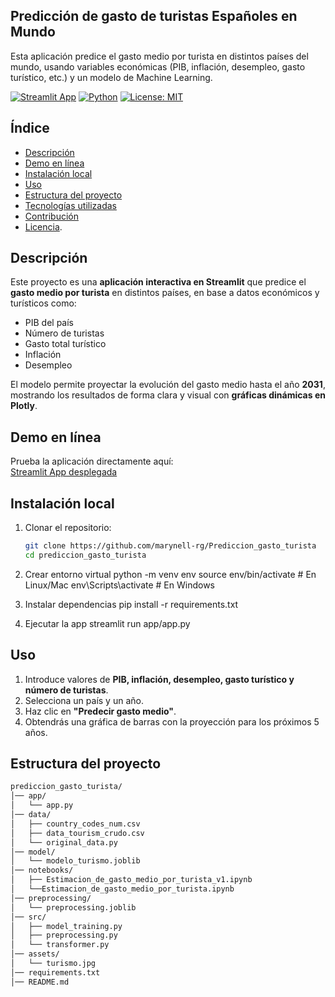 ## Predicción de gasto de turistas Españoles en Mundo ##

Esta aplicación predice el gasto medio por turista en distintos países del mundo, usando variables económicas (PIB, inflación, desempleo, gasto turístico, etc.) y un modelo de Machine Learning.

[![Streamlit App](https://img.shields.io/badge/🚀%20Streamlit-Live_App-FF4B4B?logo=streamlit)](https://gastomediodeturistas.streamlit.app/)
[![Python](https://img.shields.io/badge/Python-3.11-blue.svg?logo=python)](https://www.python.org/)
[![License: MIT](https://img.shields.io/badge/License-MIT-green.svg)](LICENSE)

## Índice 
- [Descripción](#-descripción) 
- [Demo en línea](#-demo-en-línea)
- [Instalación local](#-instalación-local)
- [Uso](#-uso)
- [Estructura del proyecto](#-estructura-del-proyecto)
- [Tecnologías utilizadas](#-tecnologías-utilizadas)
- [Contribución](#-contribución)
- [Licencia](#-licencia).

## Descripción
Este proyecto es una **aplicación interactiva en Streamlit** que predice el **gasto medio por turista** en distintos países, en base a datos económicos y turísticos como:

- PIB del país
- Número de turistas
- Gasto total turístico
- Inflación
- Desempleo

El modelo permite proyectar la evolución del gasto medio hasta el año **2031**, mostrando los resultados de forma clara y visual con **gráficas dinámicas en Plotly**.

## Demo en línea
 Prueba la aplicación directamente aquí:  
 [Streamlit App desplegada](https://gastomediodeturistas.streamlit.app/)

## Instalación local
1. Clonar el repositorio:
   ```bash
   git clone https://github.com/marynell-rg/Prediccion_gasto_turista
   cd prediccion_gasto_turista

2. Crear entorno virtual
   python -m venv env
   source env/bin/activate   # En Linux/Mac
   env\Scripts\activate      # En Windows

3. Instalar dependencias
   pip install -r requirements.txt

4. Ejecutar la app
   streamlit run app/app.py

## Uso
1. Introduce valores de **PIB, inflación, desempleo, gasto turístico y número de turistas**.  
2. Selecciona un país y un año.  
3. Haz clic en **"Predecir gasto medio"**.  
4. Obtendrás una gráfica de barras con la proyección para los próximos 5 años.  

## Estructura del proyecto
```markdown
prediccion_gasto_turista/
│── app/
│   └── app.py
│── data/
│   ├── country_codes_num.csv
│   ├── data_tourism_crudo.csv
│   └── original_data.py
│── model/
│   └── modelo_turismo.joblib
│── notebooks/
│   ├── Estimacion_de_gasto_medio_por_turista_v1.ipynb
│   └──Estimacion_de_gasto_medio_por_turista.ipynb
│── preprocessing/
│   └── preprocessing.joblib
│── src/
│   ├── model_training.py
│   ├── preprocessing.py
│   └── transformer.py
│── assets/
│   └── turismo.jpg
│── requirements.txt
│── README.md   